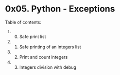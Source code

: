 # 0x05. Python - Exceptions
Table of contents:
1. 0. Safe print list
2. 1. Safe printing of an integers list
3. 2. Print and count integers
4. 3. Integers division with debug

